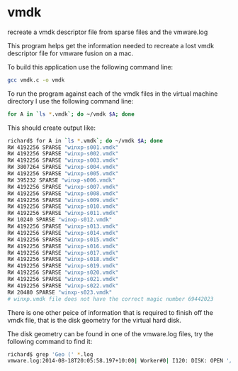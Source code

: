 vmdk
====

recreate a vmdk descriptor file from sparse files and the vmware.log

This program helps get the information needed to recreate a lost vmdk descriptor file for vmware fusion on a mac.

To build this application use the following command line:

```bash
gcc vmdk.c -o vmdk
```

To run the program against each of the vmdk files in the virtual machine directory I use the following command line:

```bash
for A in `ls *.vmdk`; do ~/vmdk $A; done
```

This should create output like:

```bash
richard$ for A in `ls *.vmdk`; do ~/vmdk $A; done
RW 4192256 SPARSE "winxp-s001.vmdk"
RW 4192256 SPARSE "winxp-s002.vmdk"
RW 4192256 SPARSE "winxp-s003.vmdk"
RW 3807264 SPARSE "winxp-s004.vmdk"
RW 4192256 SPARSE "winxp-s005.vmdk"
RW 395232 SPARSE "winxp-s006.vmdk"
RW 4192256 SPARSE "winxp-s007.vmdk"
RW 4192256 SPARSE "winxp-s008.vmdk"
RW 4192256 SPARSE "winxp-s009.vmdk"
RW 4192256 SPARSE "winxp-s010.vmdk"
RW 4192256 SPARSE "winxp-s011.vmdk"
RW 10240 SPARSE "winxp-s012.vmdk"
RW 4192256 SPARSE "winxp-s013.vmdk"
RW 4192256 SPARSE "winxp-s014.vmdk"
RW 4192256 SPARSE "winxp-s015.vmdk"
RW 4192256 SPARSE "winxp-s016.vmdk"
RW 4192256 SPARSE "winxp-s017.vmdk"
RW 4192256 SPARSE "winxp-s018.vmdk"
RW 4192256 SPARSE "winxp-s019.vmdk"
RW 4192256 SPARSE "winxp-s020.vmdk"
RW 4192256 SPARSE "winxp-s021.vmdk"
RW 4192256 SPARSE "winxp-s022.vmdk"
RW 20480 SPARSE "winxp-s023.vmdk"
# winxp.vmdk file does not have the correct magic number 69442023
```
There is one other peice of information that is required to finish off the vmdk file, that is the disk geometry for the virtual hard disk.

The disk geometry can be found in one of the vmware.log files, try the following command to find it:
```bash
richard$ grep 'Geo (' *.log 
vmware.log:2014-08-18T20:05:58.197+10:00| Worker#0| I120: DISK: OPEN '/Users/richard/Documents/Virtual Machines.localized/Microsoft Windows XP.vmwarevm/winxp.vmdk' Geo (83220/16/63) BIOS Geo (5221/255/63)
```
